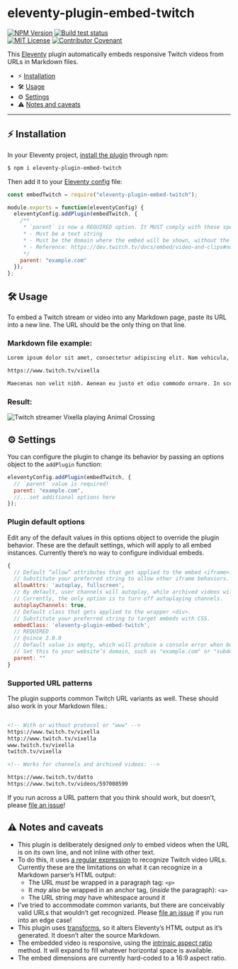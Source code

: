 # eleventy-plugin-embed-twitch

[![NPM Version](https://img.shields.io/npm/v/eleventy-plugin-embed-twitch?style=for-the-badge)](https://www.npmjs.com/package/eleventy-plugin-embed-twitch)
[![Build test status](https://img.shields.io/github/actions/workflow/status/gfscott/eleventy-plugin-embed-everything/test.yml?branch=main&style=for-the-badge)](https://github.com/gfscott/eleventy-plugin-embed-everything/actions/workflows/test.yml?query=branch%3Amain)\
[![MIT License](https://img.shields.io/github/license/gfscott/eleventy-plugin-embed-everything?style=for-the-badge)](https://github.com/gfscott/eleventy-plugin-embed-everything/blob/main/LICENSE)
[![Contributor Covenant](https://img.shields.io/badge/Contributor%20Covenant-v2.0-ff69b4.svg?style=for-the-badge)](https://github.com/gfscott/eleventy-plugin-embed-everything/blob/main/CODE_OF_CONDUCT.md)

This [Eleventy](https://www.11ty.dev/) plugin automatically embeds responsive Twitch videos from URLs in Markdown files.

- ⚡️ [Installation](#installation)
- 🛠 [Usage](#usage)
- ⚙️ [Settings](#settings)
- ⚠️ [Notes and caveats](#notes-and-caveats)

---
<span id="installation"></span>

## ⚡️ Installation

In your Eleventy project, [install the plugin](https://www.11ty.dev/docs/plugins/#adding-a-plugin) through npm:

```sh
$ npm i eleventy-plugin-embed-twitch
```

Then add it to your [Eleventy config](https://www.11ty.dev/docs/config/) file:

```javascript
const embedTwitch = require("eleventy-plugin-embed-twitch");

module.exports = function(eleventyConfig) {
  eleventyConfig.addPlugin(embedTwitch, {
    /**
     * `parent` is now a REQUIRED option. It MUST comply with these specs (set by Twitch):
     * - Must be a text string
     * - Must be the domain where the embed will be shown, without the protocol
     * - Reference: https://dev.twitch.tv/docs/embed/video-and-clips#non-interactive-inline-frames-for-live-streams-and-vods
     */
    parent: "example.com"
  });
};
```

<span id="usage"></span>

## 🛠 Usage

To embed a Twitch stream or video into any Markdown page, paste its URL into a new line. The URL should be the only thing on that line.

### Markdown file example:

```markdown
Lorem ipsum dolor sit amet, consectetur adipiscing elit. Nam vehicula, elit vel condimentum porta, purus.

https://www.twitch.tv/vixella

Maecenas non velit nibh. Aenean eu justo et odio commodo ornare. In scelerisque sapien at.
```

### Result:

![Twitch streamer Vixella playing Animal Crossing](https://user-images.githubusercontent.com/547470/80289103-77f21d00-870a-11ea-85d8-69fa67c449bd.png)

<span id="settings"></span>

## ⚙️ Settings

You can configure the plugin to change its behavior by passing an options object to the `addPlugin` function:

```javascript
eleventyConfig.addPlugin(embedTwitch, {
  // `parent` value is required!
  parent: "example.com",
  //...set additional options here
});
```

### Plugin default options

Edit any of the default values in this options object to override the plugin behavior. These are the default settings, which will apply to all embed instances. Currently there’s no way to configure individual embeds.

```javascript
{
  // Default “allow” attributes that get applied to the embed <iframe>.
  // Substitute your preferred string to allow other iframe behaviors.
  allowAttrs: 'autoplay, fullscreen',
  // By default, user channels will autoplay, while archived videos will not.
  // Currently, the only option is to turn off autoplaying channels.
  autoplayChannels: true,
  // Default class that gets applied to the wrapper <div>.
  // Substitute your preferred string to target embeds with CSS.
  embedClass: 'eleventy-plugin-embed-twitch',
  // REQUIRED
  // @since 2.0.0
  // Default value is empty, which will produce a console error when building your site.
  // Set this to your website’s domain, such as "example.com" or "subdomain.example.com".
  parent: ""
}
```

### Supported URL patterns

The plugin supports common Twitch URL variants as well. These should also work in your Markdown files.:

```markdown

<!-- With or without protocol or "www" -->
https://www.twitch.tv/vixella
http://www.twitch.tv/vixella
www.twitch.tv/vixella
twitch.tv/vixella

<!-- Works for channels and archived videos: -->

https://www.twitch.tv/datto
https://www.twitch.tv/videos/597008599

```

If you run across a URL pattern that you think should work, but doesn’t, please [file an issue](https://github.com/gfscott/eleventy-plugin-embed-everything/issues/new)!

<span id="notes-and-caveats"></span>

## ⚠️ Notes and caveats

- This plugin is deliberately designed _only_ to embed videos when the URL is on its own line, and not inline with other text.
- To do this, it uses [a regular expression](lib/spotPattern.js) to recognize Twitch video URLs. Currently these are the limitations on what it can recognize in a Markdown parser’s HTML output:
  - The URL *must* be wrapped in a paragraph tag: `<p>`
  - It *may* also be wrapped in an anchor tag, (*inside* the paragraph): `<a>`
  - The URL string *may* have whitespace around it
- I’ve tried to accommodate common variants, but there are conceivably valid URLs that wouldn’t get recognized. Please [file an issue](https://github.com/gfscott/eleventy-plugin-embed-everything/issues/new) if you run into an edge case!
- This plugin uses [transforms](https://www.11ty.dev/docs/config/#transforms), so it alters Eleventy’s HTML output as it’s generated. It doesn’t alter the source Markdown.
- The embedded video is responsive, using the [intrinsic aspect ratio](https://codepen.io/gfscott/pen/qpKqZR?editors=1100) method. It will expand to fill whatever horizontal space is available.
- The embed dimensions are currently hard-coded to a 16:9 aspect ratio.
